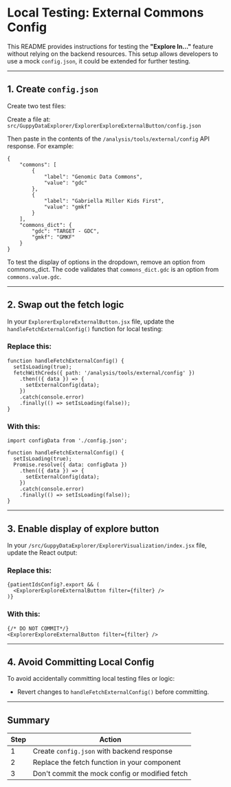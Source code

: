 # Local Testing: External Commons Config

This README provides instructions for testing the **"Explore In..."** feature without relying on the backend resources. This setup allows developers to use a mock `config.json`, it could be extended for further testing.

---

## 1. Create `config.json`

Create two test files:

Create a file at: `src/GuppyDataExplorer/ExplorerExploreExternalButton/config.json`

Then paste in the contents of the `/analysis/tools/external/config` API response. For example:

```
{
    "commons": [
        {
            "label": "Genomic Data Commons",
            "value": "gdc"
        },
        {
            "label": "Gabriella Miller Kids First",
            "value": "gmkf"
        }
    ],
    "commons_dict": {
        "gdc": "TARGET - GDC",
        "gmkf": "GMKF"
    }
}
````

To test the display of options in the dropdown, remove an option from commons_dict. The code validates that `commons_dict.gdc` is an option from `commons.value.gdc`.

---

## 2. Swap out the fetch logic

In your `ExplorerExploreExternalButton.jsx` file, update the `handleFetchExternalConfig()` function for local testing:

### Replace this:

```
function handleFetchExternalConfig() {
  setIsLoading(true);
  fetchWithCreds({ path: '/analysis/tools/external/config' })
    .then(({ data }) => {
      setExternalConfig(data);
    })
    .catch(console.error)
    .finally(() => setIsLoading(false));
}
```

### With this:

```
import configData from './config.json';

function handleFetchExternalConfig() {
  setIsLoading(true);
  Promise.resolve({ data: configData })
    .then(({ data }) => {
      setExternalConfig(data);
    })
    .catch(console.error)
    .finally(() => setIsLoading(false));
}
```

---

## 3. Enable display  of explore button

In your `/src/GuppyDataExplorer/ExplorerVisualization/index.jsx` file, update the React output:

### Replace this:

```
{patientIdsConfig?.export && (
  <ExplorerExploreExternalButton filter={filter} />
)}
```

### With this:

```
{/* DO NOT COMMIT*/}
<ExplorerExploreExternalButton filter={filter} />
```

---

## 4. Avoid Committing Local Config

To avoid accidentally committing local testing files or logic:

* Revert changes to `handleFetchExternalConfig()` before committing.

---

## Summary

| Step | Action                                         |
| ---- | ---------------------------------------------- |
| 1    | Create `config.json` with backend response     |
| 2    | Replace the fetch function in your component   |
| 3    | Don't commit the mock config or modified fetch |
